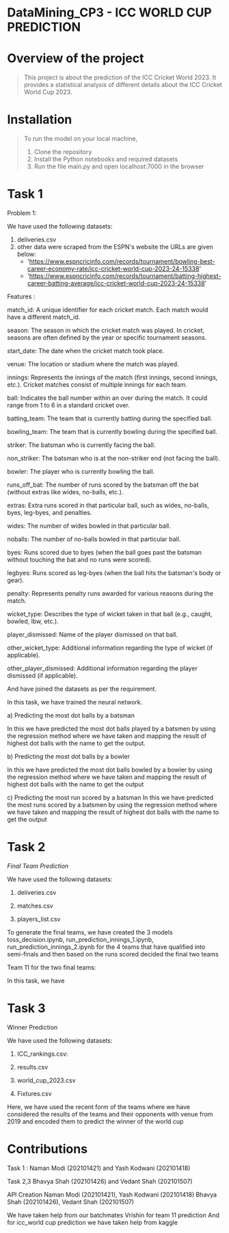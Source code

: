 # DataMining_CP3 - ICC WORLD CUP PREDICTION

# Overview of the project 
> This project is about the prediction of the ICC Cricket World 2023. It provides a statistical analysis of different details about the ICC Cricket World Cup 2023.

# Installation
> To run the model on your local machine,
> 1. Clone the repository
> 2. Install the Python notebooks and required datasets
> 3. Run the file main.py and open localhost:7000 in the browser


# Task 1

Problem 1:

We have used the following datasets:
1. deliveries.csv
2. other data were scraped from the ESPN's website the URLs are given below:
   - 'https://www.espncricinfo.com/records/tournament/bowling-best-career-economy-rate/icc-cricket-world-cup-2023-24-15338'
   - 'https://www.espncricinfo.com/records/tournament/batting-highest-career-batting-average/icc-cricket-world-cup-2023-24-15338'

Features :

match_id: A unique identifier for each cricket match. Each match would have a different match_id.

season: The season in which the cricket match was played. In cricket, seasons are often defined by the year or specific tournament seasons.

start_date: The date when the cricket match took place.

venue: The location or stadium where the match was played.

innings: Represents the innings of the match (first innings, second innings, etc.). Cricket matches consist of multiple innings for each team.

ball: Indicates the ball number within an over during the match. It could range from 1 to 6 in a standard cricket over.

batting_team: The team that is currently batting during the specified ball.

bowling_team: The team that is currently bowling during the specified ball.

striker: The batsman who is currently facing the ball.

non_striker: The batsman who is at the non-striker end (not facing the ball).

bowler: The player who is currently bowling the ball.

runs_off_bat: The number of runs scored by the batsman off the bat (without extras like wides, no-balls, etc.).

extras: Extra runs scored in that particular ball, such as wides, no-balls, byes, leg-byes, and penalties.

wides: The number of wides bowled in that particular ball.

noballs: The number of no-balls bowled in that particular ball.

byes: Runs scored due to byes (when the ball goes past the batsman without touching the bat and no runs were scored).

legbyes: Runs scored as leg-byes (when the ball hits the batsman's body or gear).

penalty: Represents penalty runs awarded for various reasons during the match.

wicket_type: Describes the type of wicket taken in that ball (e.g., caught, bowled, lbw, etc.).

player_dismissed: Name of the player dismissed on that ball.

other_wicket_type: Additional information regarding the type of wicket (if applicable).

other_player_dismissed: Additional information regarding the player dismissed (if applicable).


And have joined the datasets as per the requirement.

In this task, we have trained the neural network.

a) Predicting the most dot balls by a batsman 

In this we have predicted the most dot balls played by a batsmen by using the regression method where we have taken and mapping the result of highest dot balls with the name to get the output.

b) Predicting the most dot balls by a bowler

In this we have predicted the most dot balls bowled by a bowler by using the regression method where we have taken and mapping the result of highest dot balls with the name to get the output


c) Predicting the most run scored by a batsman 
In this we have predicted the most runs scored by a batsmen by using the regression method where we have taken and mapping the result of highest dot balls with the name to get the output

# Task 2 

*Final Team Prediction* 

We have used the following datasets: 

1. deliveries.csv

2. matches.csv

3. players_list.csv

To generate the final teams, we have created the 3 models 
toss_decision.ipynb, run_prediction_innings_1.ipynb, run_prediction_innings_2.ipynb
for the 4 teams that have qualified into semi-finals and then based on the runs scored decided the final two teams 

Team 11 for the two final teams:

In this task, we have 

# Task 3 

  Winner Prediction
  
  We have used the following datasets: 

1. ICC_rankings.csv:

2. results.csv

3. world_cup_2023.csv

4. Fixtures.csv

Here, we have used the recent form of the teams where we have considered the results of the teams and their opponents with venue from 2019 and encoded them to predict the winner of the world cup

# Contributions 

Task 1 : 
 Naman Modi (202101421) and Yash Kodwani (202101418)

 Task 2,3 
 Bhavya Shah (202101426) and Vedant Shah (202101507)

 API Creation 
 Naman Modi (202101421), Yash Kodwani (202101418)
 Bhavya Shah (202101426), Vedant Shah (202101507)

 We have taken help from our batchmates
Vrishin for team 11 prediction
And for icc_world cup prediction we have taken help from kaggle 
